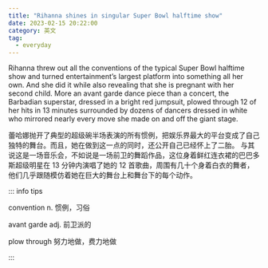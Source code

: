 ```yaml
---
title: "Rihanna shines in singular Super Bowl halftime show"
date: 2023-02-15 20:22:00
category: 英文
tag:
  - everyday
---
```


Rihanna threw out all the conventions of the typical Super Bowl halftime show and turned entertainment’s largest platform into something all her own. And she did it while also revealing that she is pregnant with her second child. More an avant garde dance piece than a concert, the Barbadian superstar, dressed in a bright red jumpsuit, plowed through 12 of her hits in 13 minutes surrounded by dozens of dancers dressed in white who mirrored nearly every move she made on and off the giant stage.

蕾哈娜抛开了典型的超级碗半场表演的所有惯例，把娱乐界最大的平台变成了自己独特的舞台。而且，她在做到这一点的同时，还公开自己已经怀上了二胎。 与其说这是一场音乐会，不如说是一场前卫的舞蹈作品，这位身着鲜红连衣裙的巴巴多斯超级明星在 13 分钟内演唱了她的 12 首歌曲，周围有几十个身着白衣的舞者，他们几乎跟随模仿着她在巨大的舞台上和舞台下的每个动作。

::: info tips

convention n. 惯例，习俗

avant garde adj. 前卫派的

plow through 努力地做，费力地做

:::
